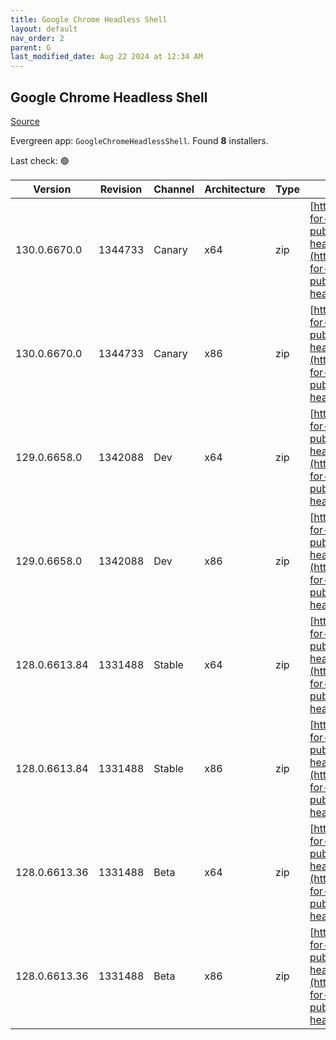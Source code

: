 ```yaml
---
title: Google Chrome Headless Shell
layout: default
nav_order: 2
parent: G
last_modified_date: Aug 22 2024 at 12:34 AM
---
```


## Google Chrome Headless Shell

[Source](https://googlechromelabs.github.io/chrome-for-testing/)

Evergreen app: `GoogleChromeHeadlessShell`. Found **8** installers.

Last check: 🟢

| Version       | Revision | Channel | Architecture | Type | URI                                                                                                                                                                                                                          |
| ------------- | -------- | ------- | ------------ | ---- | ---------------------------------------------------------------------------------------------------------------------------------------------------------------------------------------------------------------------------- |
| 130.0.6670.0  | 1344733  | Canary  | x64          | zip  | [https://storage.googleapis.com/chrome-for-testing-public/130.0.6670.0/win64/chrome-headless-shell-win64.zip](https://storage.googleapis.com/chrome-for-testing-public/130.0.6670.0/win64/chrome-headless-shell-win64.zip)   |
| 130.0.6670.0  | 1344733  | Canary  | x86          | zip  | [https://storage.googleapis.com/chrome-for-testing-public/130.0.6670.0/win32/chrome-headless-shell-win32.zip](https://storage.googleapis.com/chrome-for-testing-public/130.0.6670.0/win32/chrome-headless-shell-win32.zip)   |
| 129.0.6658.0  | 1342088  | Dev     | x64          | zip  | [https://storage.googleapis.com/chrome-for-testing-public/129.0.6658.0/win64/chrome-headless-shell-win64.zip](https://storage.googleapis.com/chrome-for-testing-public/129.0.6658.0/win64/chrome-headless-shell-win64.zip)   |
| 129.0.6658.0  | 1342088  | Dev     | x86          | zip  | [https://storage.googleapis.com/chrome-for-testing-public/129.0.6658.0/win32/chrome-headless-shell-win32.zip](https://storage.googleapis.com/chrome-for-testing-public/129.0.6658.0/win32/chrome-headless-shell-win32.zip)   |
| 128.0.6613.84 | 1331488  | Stable  | x64          | zip  | [https://storage.googleapis.com/chrome-for-testing-public/128.0.6613.84/win64/chrome-headless-shell-win64.zip](https://storage.googleapis.com/chrome-for-testing-public/128.0.6613.84/win64/chrome-headless-shell-win64.zip) |
| 128.0.6613.84 | 1331488  | Stable  | x86          | zip  | [https://storage.googleapis.com/chrome-for-testing-public/128.0.6613.84/win32/chrome-headless-shell-win32.zip](https://storage.googleapis.com/chrome-for-testing-public/128.0.6613.84/win32/chrome-headless-shell-win32.zip) |
| 128.0.6613.36 | 1331488  | Beta    | x64          | zip  | [https://storage.googleapis.com/chrome-for-testing-public/128.0.6613.36/win64/chrome-headless-shell-win64.zip](https://storage.googleapis.com/chrome-for-testing-public/128.0.6613.36/win64/chrome-headless-shell-win64.zip) |
| 128.0.6613.36 | 1331488  | Beta    | x86          | zip  | [https://storage.googleapis.com/chrome-for-testing-public/128.0.6613.36/win32/chrome-headless-shell-win32.zip](https://storage.googleapis.com/chrome-for-testing-public/128.0.6613.36/win32/chrome-headless-shell-win32.zip) |
